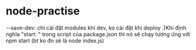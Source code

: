 # node-practise

--save-dev: chỉ cài đặt modules khi dev, ko cài đặt khi deploy
    .)Khi định nghĩa "start: " trong script của package.json thì nó sẽ chạy tương ứng với npm start (bt ko đn sẽ là node index.js)